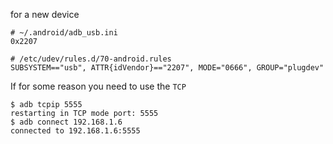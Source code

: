 for a new device

```
# ~/.android/adb_usb.ini
0x2207

# /etc/udev/rules.d/70-android.rules
SUBSYSTEM=="usb", ATTR{idVendor}=="2207", MODE="0666", GROUP="plugdev"
```

If for some reason you need to use the ``TCP``

    $ adb tcpip 5555
    restarting in TCP mode port: 5555
    $ adb connect 192.168.1.6
    connected to 192.168.1.6:5555
